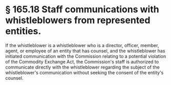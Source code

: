# § 165.18   Staff communications with whistleblowers from represented entities.

If the whistleblower is a whistleblower who is a director, officer, member, agent, or employee of an entity that has counsel, and the whistleblower has initiated communication with the Commission relating to a potential violation of the Commodity Exchange Act, the Commission's staff is authorized to communicate directly with the whistleblower regarding the subject of the whistleblower's communication without seeking the consent of the entity's counsel.




